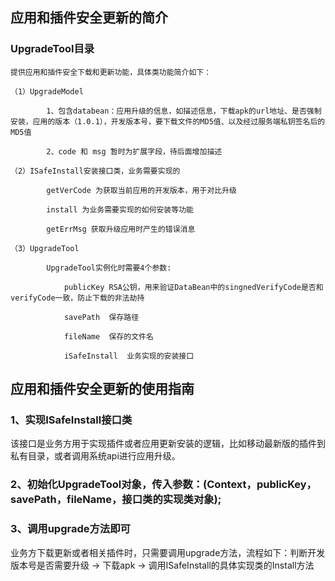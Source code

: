 ## 应用和插件安全更新的简介

### UpgradeTool目录

	提供应用和插件安全下载和更新功能，具体类功能简介如下：

	（1）UpgradeModel

			1、包含databean：应用升级的信息，如描述信息，下载apk的url地址、是否强制安装，应用的版本（1.0.1），开发版本号，要下载文件的MD5值、以及经过服务端私钥签名后的MD5值

			2、code 和 msg 暂时为扩展字段，待后面增加描述

	（2）ISafeInstall安装接口类，业务需要实现的

			getVerCode 为获取当前应用的开发版本，用于对比升级

			install 为业务需要实现的如何安装等功能

			getErrMsg 获取升级应用时产生的错误消息

	（3）UpgradeTool

	        UpgradeTool实例化时需要4个参数:

	            publicKey RSA公钥，用来验证DataBean中的singnedVerifyCode是否和verifyCode一致，防止下载的非法劫持

                savePath  保存路径

                fileName  保存的文件名

                iSafeInstall  业务实现的安装接口

## 应用和插件安全更新的使用指南

### 1、实现ISafeInstall接口类

该接口是业务方用于实现插件或者应用更新安装的逻辑，比如移动最新版的插件到私有目录，或者调用系统api进行应用升级。

### 2、初始化UpgradeTool对象，传入参数：(Context，publicKey，savePath，fileName，接口类的实现类对象);

### 3、调用upgrade方法即可

业务方下载更新或者相关插件时，只需要调用upgrade方法，流程如下：判断开发版本号是否需要升级 -> 下载apk -> 调用ISafeInstall的具体实现类的Install方法